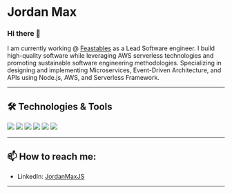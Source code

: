 # Jordan Max

### Hi there 👋


I am currently working @ [Feastables](https://feastables.com) as a Lead Software engineer. I build high-quality software while leveraging AWS serverless technologies and promoting sustainable software engineering methodologies. Specializing in designing and implementing Microservices, Event-Driven Architecture, and APIs using Node.js, AWS, and Serverless Framework.

---

## 🛠️ Technologies & Tools

![](https://img.shields.io/badge/Code-Node.js-green?style=for-the-badge&logo=node.js)
![](https://img.shields.io/badge/Cloud-AWS-orange?style=for-the-badge&logo=amazon-aws)
![](https://img.shields.io/badge/Tools-Serverless-blue?style=for-the-badge&logo=serverless)
![](https://img.shields.io/badge/Architecture-Microservices-lightgrey?style=for-the-badge)
![](https://img.shields.io/badge/Architecture-Event_Driven-lightgrey?style=for-the-badge)
![](https://img.shields.io/badge/Programming-Functional-blueviolet?style=for-the-badge)

---

## 📫 How to reach me:

* LinkedIn: [JordanMaxJS](https://www.linkedin.com/in/jordanmaxjs)

---

